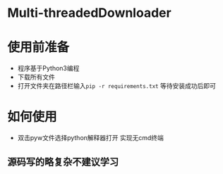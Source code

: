 # Multi-threadedDownloader
# 使用前准备

- 程序基于Python3编程
- 下载所有文件
- 打开文件夹在路径栏输入`pip -r requirements.txt` 等待安装成功后即可

# 如何使用
- 双击pyw文件选择python解释器打开 实现无cmd终端 
## 源码写的略复杂不建议学习




